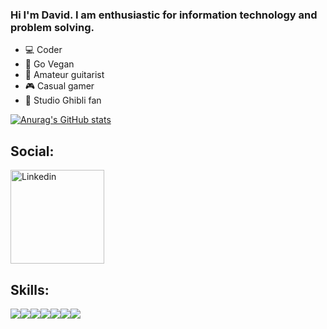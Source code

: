 ### Hi I'm David. I am enthusiastic for information technology and problem solving.

- 💻 Coder
- 🌱 Go Vegan
- 🎸 Amateur guitarist
- 🎮 Casual gamer
- 🏯 Studio Ghibli fan

[![Anurag's GitHub stats](https://github-readme-stats.vercel.app/api?username=davidwr)](https://github.com/anuraghazra/github-readme-stats)

## Social: 

<a href="https://www.linkedin.com/in/davidrigamonte">
<img src="https://img.shields.io/badge/LinkedIn-0077B5?style=for-the-badge&logo=linkedin&logoColor=white" alt="Linkedin" width="150" />
</a>
  
## Skills: 

<img src="https://img.shields.io/badge/JavaScript-323330?style=for-the-badge&logo=javascript&logoColor=F7DF1E"/><img src="https://img.shields.io/badge/TypeScript-007ACC?style=for-the-badge&logo=typescript&logoColor=white" /><img src="https://img.shields.io/badge/Delphi-B22222?style=for-the-badge&logo=delphi&logoColor=white" /><img src="https://img.shields.io/badge/Java-ED8B00?style=for-the-badge&logo=java&logoColor=white"/><img src="https://img.shields.io/badge/Go-00ADD8?style=for-the-badge&logo=go&logoColor=white"/><img src="https://img.shields.io/badge/node.js-%2343853D.svg?style=for-the-badge&logo=node.js&logoColor=white"/><img src="https://img.shields.io/badge/react-%2320232a.svg?style=for-the-badge&logo=react&logoColor=%2361DAFB"/>
